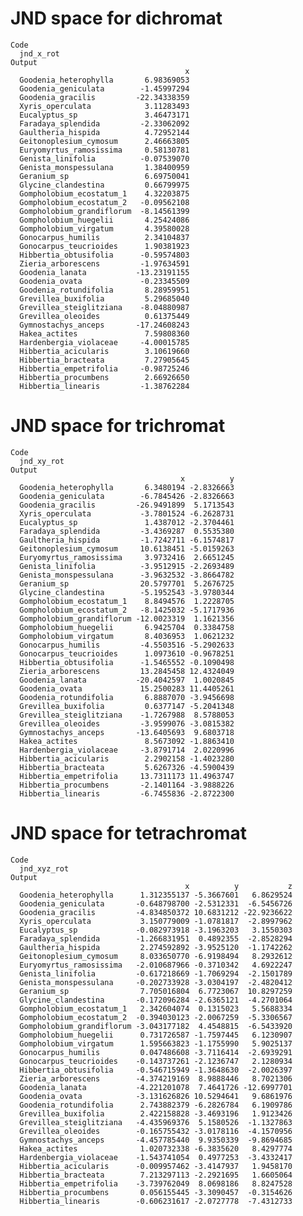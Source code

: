 # JND space for dichromat

    Code
      jnd_x_rot
    Output
                                           x
      Goodenia_heterophylla       6.98369053
      Goodenia_geniculata        -1.45997294
      Goodenia_gracilis         -22.34338359
      Xyris_operculata            3.11283493
      Eucalyptus_sp               3.46473171
      Faradaya_splendida         -2.33062092
      Gaultheria_hispida          4.72952144
      Geitonoplesium_cymosum      2.46663805
      Euryomyrtus_ramosissima     0.58130781
      Genista_linifolia          -0.07539070
      Genista_monspessulana       1.38400959
      Geranium_sp                 6.69750041
      Glycine_clandestina         0.66799975
      Gompholobium_ecostatum_1    4.32203875
      Gompholobium_ecostatum_2   -0.09562108
      Gompholobium_grandiflorum  -8.14561399
      Gompholobium_huegelii       4.25424086
      Gompholobium_virgatum       4.39580028
      Gonocarpus_humilis          2.34104837
      Gonocarpus_teucrioides      1.90381923
      Hibbertia_obtusifolia      -0.59574803
      Zieria_arborescens         -1.97634591
      Goodenia_lanata           -13.23191155
      Goodenia_ovata             -0.23345509
      Goodenia_rotundifolia       8.28959951
      Grevillea_buxifolia         5.29685040
      Grevillea_steiglitziana    -8.04880987
      Grevillea_oleoides          0.61375449
      Gymnostachys_anceps       -17.24608243
      Hakea_actites               7.59808360
      Hardenbergia_violaceae     -4.00015785
      Hibbertia_acicularis        3.10619660
      Hibbertia_bracteata         7.27905645
      Hibbertia_empetrifolia     -0.98725246
      Hibbertia_procumbens        2.66926650
      Hibbertia_linearis         -1.38762284

# JND space for trichromat

    Code
      jnd_xy_rot
    Output
                                          x          y
      Goodenia_heterophylla       6.3480194 -2.8326663
      Goodenia_geniculata        -6.7845426 -2.8326663
      Goodenia_gracilis         -26.9491899  5.1713543
      Xyris_operculata           -3.7801524 -6.2628731
      Eucalyptus_sp               1.4387012 -2.3704461
      Faradaya_splendida         -3.4369287  0.5535380
      Gaultheria_hispida         -1.7242711 -6.1574817
      Geitonoplesium_cymosum     10.6138451 -5.0159263
      Euryomyrtus_ramosissima     3.9732416  2.6651245
      Genista_linifolia          -3.9512915 -2.2693489
      Genista_monspessulana      -3.9632532 -3.8664782
      Geranium_sp                20.5797701  5.2676725
      Glycine_clandestina        -5.1952543 -3.9780344
      Gompholobium_ecostatum_1    8.8494576  1.2228705
      Gompholobium_ecostatum_2   -8.1425032 -5.1717936
      Gompholobium_grandiflorum -12.0023319  1.1621356
      Gompholobium_huegelii       6.9425704  0.3384758
      Gompholobium_virgatum       8.4036953  1.0621232
      Gonocarpus_humilis         -4.5503516 -5.2902633
      Gonocarpus_teucrioides      1.0973610 -0.9678251
      Hibbertia_obtusifolia      -1.5465552 -0.1090498
      Zieria_arborescens         13.2845458 12.4324049
      Goodenia_lanata           -20.4042597  1.0020845
      Goodenia_ovata             15.2500283 11.4405261
      Goodenia_rotundifolia       6.8887070 -3.9456698
      Grevillea_buxifolia         0.6377147 -5.2041348
      Grevillea_steiglitziana    -1.7267988  8.5788053
      Grevillea_oleoides         -3.9599076 -3.0815382
      Gymnostachys_anceps       -13.6405693  9.6803718
      Hakea_actites               8.5673092 -1.8863410
      Hardenbergia_violaceae     -3.8791714  2.0220996
      Hibbertia_acicularis        2.2902158 -1.4023280
      Hibbertia_bracteata         5.6267326 -4.5900439
      Hibbertia_empetrifolia     13.7311173 11.4963747
      Hibbertia_procumbens       -2.1401164 -3.9888226
      Hibbertia_linearis         -6.7455836 -2.8722300

# JND space for tetrachromat

    Code
      jnd_xyz_rot
    Output
                                           x          y           z
      Goodenia_heterophylla      1.312355137 -5.3667601   6.8629524
      Goodenia_geniculata       -0.648798700 -2.5312331  -6.5456726
      Goodenia_gracilis         -4.834850372 10.6831212 -22.9236622
      Xyris_operculata           3.150779009 -1.0781817  -2.8997962
      Eucalyptus_sp             -0.082973918 -3.1963203   3.1550303
      Faradaya_splendida        -1.266831951  0.4892355  -2.8528294
      Gaultheria_hispida         2.274592892 -3.9525120  -1.1742262
      Geitonoplesium_cymosum     8.033650770 -6.9198494   8.2932612
      Euryomyrtus_ramosissima   -2.010687966 -0.3710342   4.6922247
      Genista_linifolia         -0.617218669 -1.7069294  -2.1501789
      Genista_monspessulana     -0.202733928 -3.0304197  -2.4820412
      Geranium_sp                7.705016804  6.7723067  10.8297259
      Glycine_clandestina       -0.172096284 -2.6365121  -4.2701064
      Gompholobium_ecostatum_1   2.342604074  0.1315023   5.5688334
      Gompholobium_ecostatum_2  -0.394030123 -2.0067259  -5.3306567
      Gompholobium_grandiflorum -3.043177182  4.4548815  -6.5433920
      Gompholobium_huegelii      0.731726587 -1.7597445   6.1230907
      Gompholobium_virgatum      1.595663823 -1.1755990   5.9025137
      Gonocarpus_humilis         0.047486608 -3.7116414  -2.6939291
      Gonocarpus_teucrioides    -0.143737261 -2.1236747   2.1280934
      Hibbertia_obtusifolia     -0.546715949 -1.3648630  -2.0026397
      Zieria_arborescens        -4.374219169  8.9888446   8.7021306
      Goodenia_lanata           -4.221201078  7.4641726 -12.6997701
      Goodenia_ovata            -3.131626826 10.5294641   9.6861976
      Goodenia_rotundifolia      2.743882379 -6.2826784   6.1909786
      Grevillea_buxifolia        2.422158828 -3.4693196   1.9123426
      Grevillea_steiglitziana   -4.435969376  5.1580526  -1.1327863
      Grevillea_oleoides        -0.165755432 -3.0178116  -4.1570956
      Gymnostachys_anceps       -4.457785440  9.9350339  -9.8694685
      Hakea_actites              1.020732338 -6.3835620   8.4297774
      Hardenbergia_violaceae    -1.543741054  0.4977253  -3.4332417
      Hibbertia_acicularis      -0.009957462 -3.4147937   1.9458170
      Hibbertia_bracteata        7.213297113 -2.2921695   1.6605064
      Hibbertia_empetrifolia    -3.739762049  8.0698186   8.8247528
      Hibbertia_procumbens       0.056155445 -3.3090457  -0.3154626
      Hibbertia_linearis        -0.606231617 -2.0727778  -7.4312733

